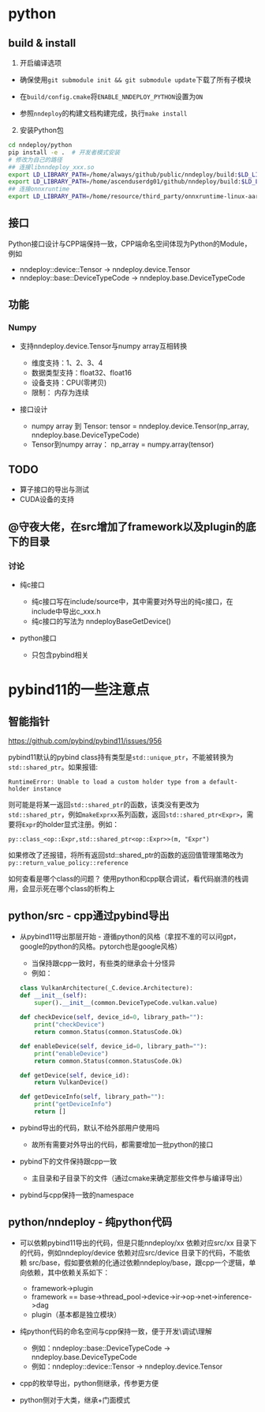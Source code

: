 # python

## build & install

1. 开启编译选项

+ 确保使用`git submodule init && git submodule update`下载了所有子模块

+ 在`build/config.cmake`将`ENABLE_NNDEPLOY_PYTHON`设置为`ON`

+ 参照`nndeploy`的构建文档构建完成，执行`make install`

2. 安装Python包

```bash
cd nndeploy/python
pip install -e .  # 开发者模式安装
# 修改为自己的路径
## 连接libnndeploy_xxx.so
export LD_LIBRARY_PATH=/home/always/github/public/nndeploy/build:$LD_LIBRARY_PATH
export LD_LIBRARY_PATH=/home/ascenduserdg01/github/nndeploy/build:$LD_LIBRARY_PATH
## 连接onnxruntime
export LD_LIBRARY_PATH=/home/resource/third_party/onnxruntime-linux-aarch64-1.20.1/lib:$LD_LIBRARY_PATH
```

## 接口

Python接口设计与CPP端保持一致，CPP端命名空间体现为Python的Module，例如
+ nndeploy::device::Tensor -> nndeploy.device.Tensor
+ nndeploy::base::DeviceTypeCode  -> nndeploy.base.DeviceTypeCode  

## 功能

### Numpy

+ 支持nndeploy.device.Tensor与numpy array互相转换
    + 维度支持：1、2、3、4
    + 数据类型支持：float32、float16
    + 设备支持：CPU(零拷贝)
    + 限制： 内存为连续

+ 接口设计
    + numpy array 到 Tensor: tensor = nndeploy.device.Tensor(np\_array, nndeploy.base.DeviceTypeCode)
    + Tensor到numpy array： np\_array = numpy.array(tensor)


## TODO

+ 算子接口的导出与测试
+ CUDA设备的支持

## @守夜大佬，在src增加了framework以及plugin的底下的目录

### 讨论
+ 纯c接口
    + 纯c接口写在include/source中，其中需要对外导出的纯c接口，在include中导出c_xxx.h
    + 纯c接口的写法为 nndeployBaseGetDevice()

+ python接口
    + 只包含pybind相关


# pybind11的一些注意点

## 智能指针


https://github.com/pybind/pybind11/issues/956

pybind11默认的pybind class持有类型是`std::unique_ptr`，不能被转换为`std::shared_ptr`。如果报错:

```
RuntimeError: Unable to load a custom holder type from a default-holder instance
```

则可能是将某一返回`std::shared_ptr`的函数，该类没有更改为`std::shared_ptr`，例如`makeExprxx`系列函数，返回`std::shared_ptr<Expr>`，需要将`Expr`的holder显式注册。例如：

```
py::class_<op::Expr,std::shared_ptr<op::Expr>>(m, "Expr")
```

如果修改了还报错，将所有返回std::shared_ptr的函数的返回值管理策略改为` py::return_value_policy::reference`

如何查看是哪个class的问题？
使用python和cpp联合调试，看代码崩溃的栈调用，会显示死在哪个class的析构上

## python/src - cpp通过pybind导出

- 从pybind11导出那层开始 - 遵循python的风格（拿捏不准的可以问gpt，google的python的风格。pytorch也是google风格）
    - 当保持跟cpp一致时，有些类的继承会十分怪异 
    - 例如：
    ```python
    class VulkanArchitecture(_C.device.Architecture):
    def __init__(self):
        super().__init__(common.DeviceTypeCode.vulkan.value)        
        
    def checkDevice(self, device_id=0, library_path=""):
        print("checkDevice")
        return common.Status(common.StatusCode.Ok)

    def enableDevice(self, device_id=0, library_path=""):
        print("enableDevice")
        return common.Status(common.StatusCode.Ok)
    
    def getDevice(self, device_id):
        return VulkanDevice()
    
    def getDeviceInfo(self, library_path=""):
        print("getDeviceInfo")
        return []
    ```

- pybind导出的代码，默认不给外部用户使用吗
    - 故所有需要对外导出的代码，都需要增加一批python的接口

- pybind下的文件保持跟cpp一致
    - 主目录和子目录下的文件（通过cmake来确定那些文件参与编译导出）

- pybind与cpp保持一致的namespace

## python/nndeploy - 纯python代码

- 可以依赖pybind11导出的代码，但是只能nndeploy/xx 依赖对应src/xx 目录下的代码，例如nndeploy/device 依赖对应src/device 目录下的代码，不能依赖 src/base，假如要依赖的化通过依赖nndeploy/base，跟cpp一个逻辑，单向依赖，其中依赖关系如下：
    - framework->plugin
    - framework == base->thread_pool->device->ir->op->net->inference->dag
    - plugin（基本都是独立模块）

- 纯python代码的命名空间与cpp保持一致，便于开发\调试\理解
    - 例如：nndeploy::base::DeviceTypeCode  -> nndeploy.base.DeviceTypeCode
    - 例如：nndeploy::device::Tensor  -> nndeploy.device.Tensor

- cpp的枚举导出，python侧继承，传参更方便

- python侧对于大类，继承+门面模式
